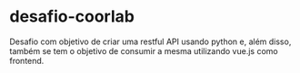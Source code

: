 # desafio-coorlab
Desafio com objetivo de criar uma restful API usando python e, além disso, também se tem o objetivo de consumir a mesma utilizando vue.js como frontend.
